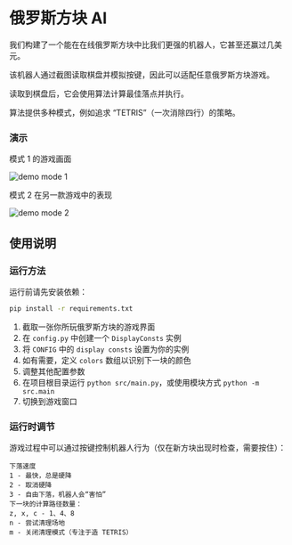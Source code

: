 # 俄罗斯方块 AI

我们构建了一个能在在线俄罗斯方块中比我们更强的机器人，它甚至还赢过几美元。

该机器人通过截图读取棋盘并模拟按键，因此可以适配任意俄罗斯方块游戏。

读取到棋盘后，它会使用算法计算最佳落点并执行。

算法提供多种模式，例如追求 “TETRIS”（一次消除四行）的策略。

### 演示
模式 1 的游戏画面

![demo mode 1](https://media.giphy.com/media/kg1Ng8ZXTUQ2efOpUk/giphy.gif)

模式 2 在另一款游戏中的表现

![demo mode 2](https://user-images.githubusercontent.com/27450370/147476623-7acc036e-7195-409b-a2ec-d24e489aadf2.gif)

## 使用说明

### 运行方法
运行前请先安装依赖：

```bash
pip install -r requirements.txt
```

1. 截取一张你所玩俄罗斯方块的游戏界面
2. 在 `config.py` 中创建一个 `DisplayConsts` 实例
3. 将 `CONFIG` 中的 `display consts` 设置为你的实例
4. 如有需要，定义 `colors` 数组以识别下一块的颜色
5. 调整其他配置参数
6. 在项目根目录运行 `python src/main.py`，或使用模块方式 `python -m src.main`
7. 切换到游戏窗口

### 运行时调节
游戏过程中可以通过按键控制机器人行为（仅在新方块出现时检查，需要按住）：

    下落速度
    1 - 最快，总是硬降
    2 - 取消硬降
    3 - 自由下落，机器人会“害怕”
    下一块的计算路径数量：
    z, x, c - 1、4、8
    n - 尝试清理场地
    m - 关闭清理模式（专注于造 TETRIS）
